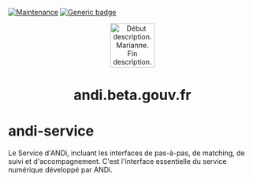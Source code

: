 [![Maintenance](https://img.shields.io/badge/Maintained%3F-yes-green.svg)](https://GitHub.com/betagouv/andi-matching-ui/graphs/commit-activity)
[![Generic badge](https://img.shields.io/badge/ANDi-oui-green.svg)](https://shields.io/)
<p align="center">
  <a href="https://andi.beta.gouv.fr">
    <img alt="Début description. Marianne. Fin description." src="https://upload.wikimedia.org/wikipedia/fr/3/38/Logo_de_la_R%C3%A9publique_fran%C3%A7aise_%281999%29.svg" width="90" />
  </a>
</p>
<h1 align="center">
  andi.beta.gouv.fr
</h1>

# andi-service
Le Service d'ANDi, incluant les interfaces de pas-à-pas, de matching, de suivi et d'accompagnement. C'est l'interface essentielle du service numérique développé par ANDi.
